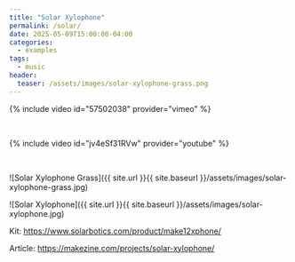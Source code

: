 ```yaml
---
title: "Solar Xylophone"
permalink: /solar/
date: 2025-05-09T15:00:00-04:00
categories:
  - examples
tags:
  - music
header:
  teaser: /assets/images/solar-xylophone-grass.png
---
```


{% include video id="57502038" provider="vimeo" %}

<br>

{% include video id="jv4eSf31RVw" provider="youtube" %}

<!-- <iframe width="560" height="315" src="https://www.youtube.com/embed/jv4eSf31RVw?si=cqiMlnHQzXil5PGj" title="YouTube video player" frameborder="0" allow="accelerometer; autoplay; clipboard-write; encrypted-media; gyroscope; picture-in-picture; web-share" referrerpolicy="strict-origin-when-cross-origin" allowfullscreen></iframe> -->

<br>

![Solar Xylophone Grass]({{ site.url }}{{ site.baseurl }}/assets/images/solar-xylophone-grass.jpg)

![Solar Xylophone]({{ site.url }}{{ site.baseurl }}/assets/images/solar-xylophone.jpg)

Kit: https://www.solarbotics.com/product/make12xphone/

Article: https://makezine.com/projects/solar-xylophone/